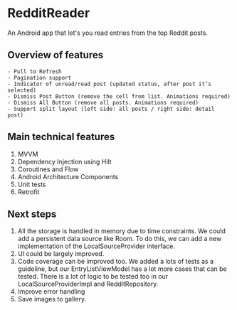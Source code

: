 # RedditReader

An Android app that let's you read entries from the top Reddit posts.

## Overview of features

    - Pull to Refresh
    - Pagination support
    - Indicator of unread/read post (updated status, after post it’s selected)
    - Dismiss Post Button (remove the cell from list. Animations required)
    - Dismiss All Button (remove all posts. Animations required)
    - Support split layout (left side: all posts / right side: detail post)

## Main technical features

1. MVVM
2. Dependency Injection using Hilt
3. Coroutines and Flow
4. Android Architecture Components
5. Unit tests
6. Retrofit

## Next steps

1. All the storage is handled in memory due to time constraints. We could add a persistent data source like Room. To do this, we can add a new implementation of the LocalSourceProvider interface.
2. UI could be largely improved.
3. Code coverage can be improved too. We added a lots of tests as a guideline, but our EntryListViewModel has a lot more cases that can be tested. There is a lot of logic to be tested too in our LocalSourceProviderImpl and RedditRepository.
4. Improve error handling
5. Save images to gallery.
